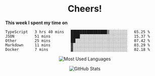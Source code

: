 <h1 align="center">Cheers!</h1>

**This week I spent my time on**
<!--START_SECTION:waka-->

```text
TypeScript   3 hrs 40 mins   ████████████████▒░░░░░░░░   65.25 %
JSON         51 mins         ████░░░░░░░░░░░░░░░░░░░░░   15.37 %
Other        25 mins         ██░░░░░░░░░░░░░░░░░░░░░░░   07.42 %
Markdown     11 mins         ▓░░░░░░░░░░░░░░░░░░░░░░░░   03.29 %
Docker       7 mins          ▓░░░░░░░░░░░░░░░░░░░░░░░░   02.18 %
```

<!--END_SECTION:waka-->

<p align="center"><img src="https://github-readme-stats.vercel.app/api/top-langs/?username=thnkrn&layout=compact&hide=html&theme=tokyonight" alt="Most Used Languages" /></p>

<p align="center"><img src="https://github-readme-stats.vercel.app/api?username=thnkrn&show_icons=true&count_private=true&theme=tokyonight" alt="GitHub Stats" /></p>

<!-- <p align="center"><a href="https://wakatime.com"><img src="https://wakatime.com/share/@thnkrn/40092326-d1bd-471b-89da-9a7c63939402.png" /></p>
 -->

